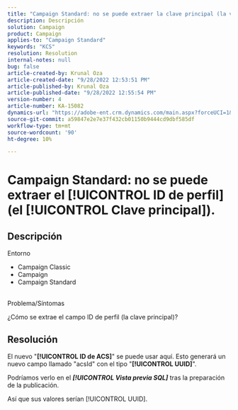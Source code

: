 ```yaml
---
title: "Campaign Standard: no se puede extraer la clave principal (la variable [!UICONTROL clave principal])."
description: Descripción
solution: Campaign
product: Campaign
applies-to: "Campaign Standard"
keywords: "KCS"
resolution: Resolution
internal-notes: null
bug: false
article-created-by: Krunal Oza
article-created-date: "9/28/2022 12:53:51 PM"
article-published-by: Krunal Oza
article-published-date: "9/28/2022 12:55:54 PM"
version-number: 4
article-number: KA-15082
dynamics-url: "https://adobe-ent.crm.dynamics.com/main.aspx?forceUCI=1&pagetype=entityrecord&etn=knowledgearticle&id=cc453797-2c3f-ed11-9db1-000d3a5c1bcc"
source-git-commit: a59847e2e7e37f432cb01150b9444cd9dbf585df
workflow-type: tm+mt
source-wordcount: '90'
ht-degree: 10%

---
```


# Campaign Standard: no se puede extraer el [!UICONTROL ID de perfil] (el [!UICONTROL Clave principal]).

## Descripción

Entorno

- Campaign Classic
- Campaign
- Campaign Standard



<br>Problema/Síntomas<br>

¿Cómo se extrae el campo ID de perfil (la clave principal)?

## Resolución

El nuevo &quot;<b>[!UICONTROL ID de ACS]</b>&quot; se puede usar aquí. Esto generará un nuevo campo llamado &quot;acsId&quot; con el tipo &quot;<b>[!UICONTROL UUID]</b>&quot;.

Podríamos verlo en el *<b>[!UICONTROL Vista previa SQL]</b>* tras la preparación de la publicación.

Así que sus valores serían [!UICONTROL UUID].
